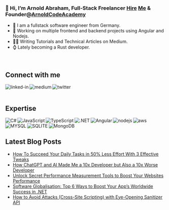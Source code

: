 ### 👋 Hi, I’m Arnold Abraham, Full-Stack Freelancer [Hire](https://www.freelancermap.de/freelancer-verzeichnis/profile/entwicklung/367608-profil-arnold-abraham-full-stack-web-developer-firmware-developer-videokurse-software-entwicklung-medium-autor-aus-nordrhein-westfalen-wermelskirchen.html) [Me](https://www.linkedin.com/in/arnold-abraham/) & Founder@[ArnoldCodeAcademy](www.arnoldcode.com)

- 🔎 I am a fullstack software engineer from Germany.
- 🔭 Working on multiple frontend and backend projects using Angular and Nodejs.
- ✍🏻 Writing Tutorials and Technical Articles on Medium.
- ⌚ Lately becoming a Rust developer.
<br>

## Connect with me
[<img align="left" alt="linked-in" src="https://img.shields.io/badge/linkedin-%230077B5.svg?&style=for-the-badge&logo=linkedin&logoColor=white" />](https://www.linkedin.com/in/arnold-abraham/)
[<img align="left" alt="medium" src="https://img.shields.io/badge/medium-%2312100E.svg?&style=for-the-badge&logo=medium&logoColor=white" />](https://arnoldcode.medium.com/)
[<img align="left" alt="twitter" src="https://img.shields.io/badge/twitter-%231DA1F2.svg?&style=for-the-badge&logo=twitter&logoColor=white" />](https://twitter.com/ArnoldAbrahamP1)
<br>
<br>
## Expertise

<img align="left" alt="C#" src="https://img.shields.io/badge/C%23-239120?style=for-the-badge&logo=c-sharp&logoColor=white" />
<img align="left" alt="JavaScript" src="https://img.shields.io/badge/JavaScript-323330?style=for-the-badge&logo=javascript&logoColor=F7DF1E" />
<img align="left" alt="TypeScript" src="https://img.shields.io/badge/TypeScript-007ACC?style=for-the-badge&logo=typescript&logoColor=white" />
<img align="left" alt=".NET" src="https://img.shields.io/badge/.NET-5C2D91?style=for-the-badge&logo=.net&logoColor=white" />
<img align="left" alt="Angular" src="https://img.shields.io/badge/Angular-DD0031?style=for-the-badge&logo=angular&logoColor=white" />
<img align="left" alt="nodejs" src="https://img.shields.io/badge/node.js%20-%2343853D.svg?&style=for-the-badge&logo=node.js&logoColor=white" />
<img align="left" alt="aws" src="https://img.shields.io/badge/Amazon%20AWS-%23232F3E?logo=amazon-aws&logoColor=white&style=for-the-badge" />
<img align="left" alt="MYSQL" src="https://img.shields.io/badge/MySQL-00000F?style=for-the-badge&logo=mysql&logoColor=white" />
<img align="left" alt="SQLITE" src="https://img.shields.io/badge/SQLite-07405E?style=for-the-badge&logo=sqlite&logoColor=white" />
<img align="left" alt="MongoDB" src="https://img.shields.io/badge/MongoDB-4EA94B?style=for-the-badge&logo=mongodb&logoColor=white" />
<br>
<br>

## Latest Blog Posts
<!-- BLOG-POST-LIST:START -->
- [How To Succeed Your Daily Tasks in 50% Less Effort With 3 Effective Tweaks](https://medium.com/illumination/how-to-succeed-your-daily-tasks-in-50-less-effort-with-3-effective-tweaks-10cc06268a10?source=rss-857fb75dacea------2)
- [How ChatGPT and AI Made Me a 10x Developer but Also a 10x Worse Developer](https://medium.com/illumination/how-chatgpt-and-ai-made-me-a-10x-developer-but-also-a-10x-worse-developer-4445e110e2ae?source=rss-857fb75dacea------2)
- [Unlock Secret Performance Measurement Tools to Boost Your Websites Performance](https://medium.com/codex/unlock-secret-performance-measurement-tools-to-boost-your-websites-performance-525495f00781?source=rss-857fb75dacea------2)
- [Software Globalisation: Top 6 Ways to Boost Your App’s Worldwide Success in .NET](https://medium.com/codex/software-globalisation-top-6-ways-to-boost-your-apps-worldwide-success-in-net-78e95868dde2?source=rss-857fb75dacea------2)
- [How to Avoid Attacks &lpar;Cross-Site Scripting&rpar; with Eye-Opening Sanitizer API](https://medium.com/codex/how-to-avoid-attacks-cross-site-scripting-with-eye-opening-sanitizer-api-fa142835bc96?source=rss-857fb75dacea------2)
<!-- BLOG-POST-LIST:END -->
